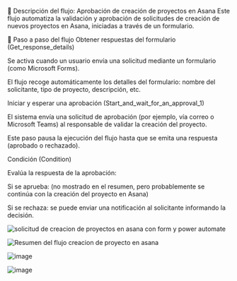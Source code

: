 📄 Descripción del flujo: Aprobación de creación de proyectos en Asana
Este flujo automatiza la validación y aprobación de solicitudes de creación de nuevos proyectos en Asana, iniciadas a través de un formulario.

🔁 Paso a paso del flujo
Obtener respuestas del formulario (Get_response_details)

Se activa cuando un usuario envía una solicitud mediante un formulario (como Microsoft Forms).

El flujo recoge automáticamente los detalles del formulario: nombre del solicitante, tipo de proyecto, descripción, etc.

Iniciar y esperar una aprobación (Start_and_wait_for_an_approval_1)

El sistema envía una solicitud de aprobación (por ejemplo, vía correo o Microsoft Teams) al responsable de validar la creación del proyecto.

Este paso pausa la ejecución del flujo hasta que se emita una respuesta (aprobado o rechazado).

Condición (Condition)

Evalúa la respuesta de la aprobación:

Si se aprueba: (no mostrado en el resumen, pero probablemente se continúa con la creación del proyecto en Asana)

Si se rechaza: se puede enviar una notificación al solicitante informando la decisión.

![solicitud de creacion de proyectos en asana con form y power automate](https://github.com/user-attachments/assets/87a38303-949d-4fd6-8989-4632a710ac41)

![Resumen del flujo creacion de proyecto en asana](https://github.com/user-attachments/assets/31c3616d-ffa8-4c08-8024-20ae5554dc9e)


![image](https://github.com/user-attachments/assets/afde6ac6-aace-4057-b3ad-fdc519ae8ae6)

![image](https://github.com/user-attachments/assets/36d706e7-1ded-44ab-9399-32e4e6fd66c3)



